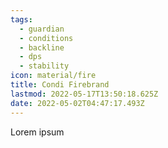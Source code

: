 ```yaml
---
tags:
  - guardian
  - conditions
  - backline
  - dps
  - stability
icon: material/fire
title: Condi Firebrand
lastmod: 2022-05-17T13:50:18.625Z
date: 2022-05-02T04:47:17.493Z
---
```



Lorem ipsum 